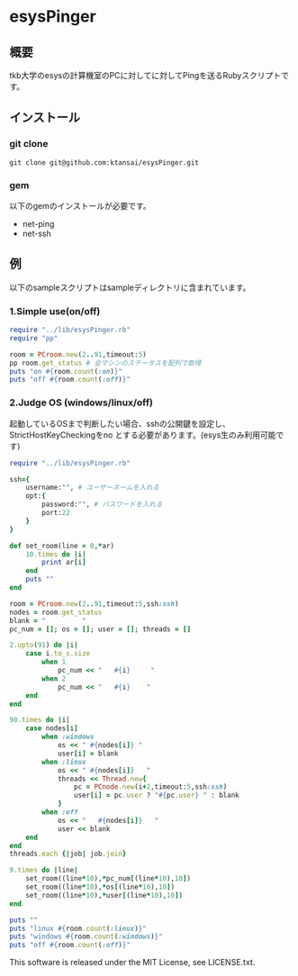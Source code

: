 # esysPinger
## 概要
tkb大学のesysの計算機室のPCに対してに対してPingを送るRubyスクリプトです。  

## インストール
### git clone
	git clone git@github.com:ktansai/esysPinger.git

### gem
以下のgemのインストールが必要です。
- net-ping
- net-ssh

## 例
以下のsampleスクリプトはsampleディレクトリに含まれています。
### 1.Simple use(on/off)

```ruby
require "../lib/esysPinger.rb"
require "pp"

room = PCroom.new(2..91,timeout:5)
pp room.get_status # 全マシンのステータスを配列で取得
puts "on #{room.count(:on)}"
puts "off #{room.count(:off)}"
```

### 2.Judge OS (windows/linux/off)
起動しているOSまで判断したい場合、sshの公開鍵を設定し、StrictHostKeyCheckingをno とする必要があります。(esys生のみ利用可能です)  

```ruby
require "../lib/esysPinger.rb"

ssh={
	username:"", # ユーザーネームを入れる
	opt:{
		password:"", # パスワードを入れる
		port:22
	}
}

def set_room(line = 0,*ar)
	10.times do |i|
		print ar[i]
	end
	puts ""
end

room = PCroom.new(2..91,timeout:5,ssh:ssh)
nodes = room.get_status
blank = "         "
pc_num = []; os = []; user = []; threads = []

2.upto(91) do |i|
	case i.to_s.size
		when 1
			pc_num << "   #{i}     "
		when 2
			pc_num << "   #{i}    "
	end
end

90.times do |i|
	case nodes[i]
		when :windows
			os << " #{nodes[i]} "
			user[i] = blank
		when :linux
			os << " #{nodes[i]}   "
			threads << Thread.new{
				pc = PCnode.new(i+2,timeout:5,ssh:ssh)
				user[i] = pc.user ? "#{pc.user} " : blank
			}
		when :off
			os << "   #{nodes[i]}   "
			user << blank
	end
end
threads.each {|job| job.join}

9.times do |line|
	set_room((line*10),*pc_num[(line*10),10])
	set_room((line*10),*os[(line*10),10])
	set_room((line*10),*user[(line*10),10])
end

puts ""
puts "linux #{room.count(:linux)}"
puts "windows #{room.count(:windows)}"
puts "off #{room.count(:off)}"
```

This software is released under the MIT License, see LICENSE.txt.